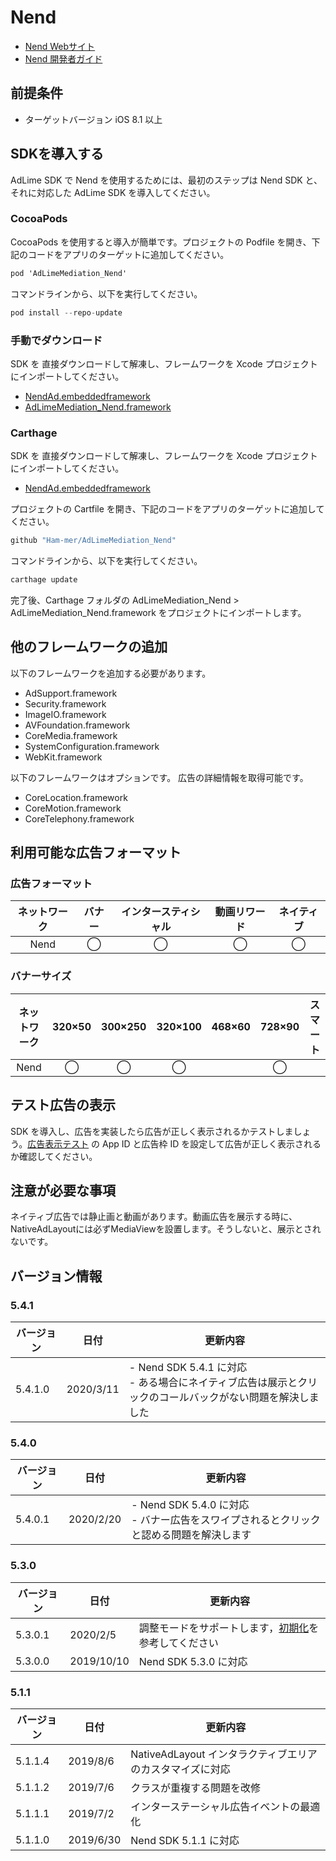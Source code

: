 # Nend
- [Nend Webサイト](https://nend.net/)
- [Nend 開発者ガイド](https://github.com/fan-ADN/nendSDK-iOS)

## 前提条件
- ターゲットバージョン iOS 8.1 以上

## SDKを導入する
AdLime SDK で Nend を使用するためには、最初のステップは Nend SDK と、それに対応した AdLime SDK を導入してください。

### CocoaPods
CocoaPods を使用すると導入が簡単です。プロジェクトの Podfile を開き、下記のコードをアプリのターゲットに追加してください。
```objectivec
pod 'AdLimeMediation_Nend'
```

コマンドラインから、以下を実行してください。
```objectivec
pod install --repo-update
```

### 手動でダウンロード
SDK を 直接ダウンロードして解凍し、フレームワークを Xcode プロジェクトにインポートしてください。
- [NendAd.embeddedframework](https://github.com/fan-ADN/nendSDK-iOS-pub/releases/download/5.4.1/nendSDK_iOS.zip)
- [AdLimeMediation_Nend.framework](https://github.com/Ham-mer/AdLime-iOS-Pub/raw/master/DownloadZip/AdLimeMediation_Nend/5.4.1.0.zip)

### Carthage
SDK を 直接ダウンロードして解凍し、フレームワークを Xcode プロジェクトにインポートしてください。
- [NendAd.embeddedframework](https://github.com/fan-ADN/nendSDK-iOS-pub/releases/download/5.4.1/nendSDK_iOS.zip)

プロジェクトの Cartfile を開き、下記のコードをアプリのターゲットに追加してください。
```objectivec
github "Ham-mer/AdLimeMediation_Nend"
```

コマンドラインから、以下を実行してください。
```objectivec
carthage update
```

完了後、Carthage フォルダの AdLimeMediation_Nend > AdLimeMediation_Nend.framework をプロジェクトにインポートします。

## 他のフレームワークの追加
以下のフレームワークを追加する必要があります。

- AdSupport.framework
- Security.framework
- ImageIO.framework
- AVFoundation.framework
- CoreMedia.framework
- SystemConfiguration.framework
- WebKit.framework

以下のフレームワークはオプションです。 広告の詳細情報を取得可能です。
- CoreLocation.framework
- CoreMotion.framework
- CoreTelephony.framework

## 利用可能な広告フォーマット

### 広告フォーマット
|ネットワーク|バナー|インタースティシャル|動画リワード|ネイティブ|
|:-----:|:----:|:----------:|:------:|:----:|
|Nend   |◯     | ◯          |◯       |◯     |

### バナーサイズ
|ネットワーク  |320×50  |300×250   |320×100  |468×60  |728×90  |スマート    |
|:-------:|:------:|:--------:|:-------:|:------:|:------:|:-------:|
|Nend     |◯       |◯         |◯        |        |◯       |         |

## テスト広告の表示
SDK を導入し、広告を実装したら広告が正しく表示されるかテストしましょう。[広告表示テスト](./test.md#Nend) の App ID と広告枠 ID を設定して広告が正しく表示されるか確認してください。

## 注意が必要な事項
ネイティブ広告では静止画と動画があります。動画広告を展示する時に、NativeAdLayoutには必ずMediaViewを設置します。そうしないと、展示とされないです。

## バージョン情報
### 5.4.1
| バージョン    | 日付        | 更新内容                          |
|-------------|------------|----------------------------------|
| 5.4.1.0     | 2020/3/11  | - Nend SDK 5.4.1 に対応<br>- ある場合にネイティブ広告は展示とクリックのコールバックがない問題を解決しました|

### 5.4.0
| バージョン    | 日付        | 更新内容                          |
|-------------|------------|----------------------------------|
| 5.4.0.1     | 2020/2/20  | - Nend SDK 5.4.0 に対応<br>- バナー広告をスワイプされるとクリックと認める問題を解決します |

### 5.3.0
| バージョン    | 日付        | 更新内容                          |
|-------------|------------|----------------------------------|
| 5.3.0.1     | 2020/2/5   | 調整モードをサポートします，[初期化](./init.md)を参考してください |
| 5.3.0.0     | 2019/10/10 | Nend SDK 5.3.0 に対応 |

### 5.1.1
| バージョン    | 日付        | 更新内容                          |
|-------------|------------|----------------------------------|
| 5.1.1.4     | 2019/8/6   | NativeAdLayout インタラクティブエリアのカスタマイズに対応 |
| 5.1.1.2     | 2019/7/6   | クラスが重複する問題を改修 |
| 5.1.1.1     | 2019/7/2   | インターステーシャル広告イベントの最適化 |
| 5.1.1.0     | 2019/6/30  | Nend SDK 5.1.1 に対応 |